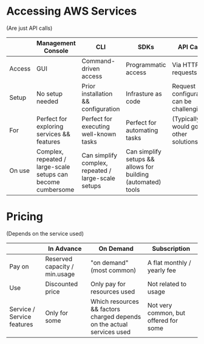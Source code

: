 # Accessing AWS Services

(Are just API calls)

|  | **Management Console** | **CLI** | **SDKs** | **API Calls** |
| --- | --- | --- | --- | --- |
| Access | GUI | Command-driven access | Programmatic access | Via HTTP requests |
| Setup | No setup needed | Prior installation && configuration | Infrasture as code | Request configuration can be challenging |
| For | Perfect for exploring services && features | Perfect for executing well-known tasks | Perfect for automating tasks | (Typically would go for other solutions) |
| On use | Complex, repeated / large-scale setups can become cumbersome | Can simplify complex, repeated / large-scale setups | Can simplify setups && allows for building (automated) tools |                                          |


# Pricing
(Depends on the service used)

|                            | **In Advance**                | **On Demand**                                                          | **Subscription**                      |
| -------------------------- | ----------------------------- | ---------------------------------------------------------------------- | ------------------------------------- |
| Pay on                     | Reserved capacity / min.usage | "on demand" (most common)                                              | A flat monthly / yearly fee           |
| Use                        | Discounted price              | Only pay for resources used                                            | Not related to usage                  |
| Service / Service features | Only for some                 | Which resources && factors charged depends on the actual services used | Not very common, but offered for some |
